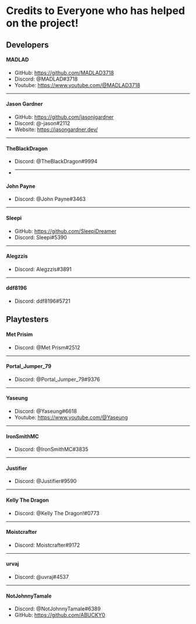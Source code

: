 # Credits to Everyone who has helped on the project!

## Developers
#### MADLAD
- GitHub: https://github.com/MADLAD3718
- Discord: @MADLAD#3718
- Youtube: https://www.youtube.com/@MADLAD3718
***
#### Jason Gardner 
- GitHub: https://github.com/jasonjgardner
- Discord: @-jason#2112
- Website: https://jasongardner.dev/
***
#### TheBlackDragon
- Discord: @TheBlackDragon#9994
- ***
#### John Payne
- Discord: @John Payne#3463
***
#### Sleepi
- GitHub: https://github.com/SleepiDreamer
- Discord: Sleepi#5390
***
#### Alegzzis
- Discord: Alegzzis#3891
***
#### ddf8196
- Discord: ddf8196#5721
## Playtesters
#### Met Prisim
- Discord: @Met Prism#2512
***
#### Portal_Jumper_79
- Discord: @Portal_Jumper_79#9376
***
#### Yaseung
- Discord: @Yaseung#6618
- Youtube: https://www.youtube.com/@Yaseung
***
#### IronSmithMC
- Discord: @IronSmithMC#3835
***
#### Justifier
- Discord: @Justifier#9590
***
#### Kelly The Dragon
- Discord: @Kelly The Dragon!#0773
***
#### Moistcrafter
- Discord: Moistcrafter#9172
***
#### urvaj
- Discord: @uvraj#4537
***
#### NotJohnnyTamale
- Discord: @NotJohnnyTamale#6389
- GitHub: https://github.com/ABUCKY0

